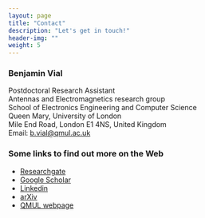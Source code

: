 ```yaml
---
layout: page
title: "Contact"
description: "Let's get in touch!"
header-img: ""
weight: 5
---
```


### Benjamin Vial
Postdoctoral Research Assistant  
Antennas and Electromagnetics research group  
School of Electronics Engineering and Computer Science  
Queen Mary, University of London  
Mile End Road, London E1 4NS, United Kingdom  
Email: <a href="mailto:b.vial@qmul.ac.uk" target="_blank" rel="noopener">b.vial@qmul.ac.uk</a>

<h3>Some links to find out more on the Web</h3>
<ul>
	<li><a href="https://www.researchgate.net/profile/Benjamin_Vial" target="_blank" rel="noopener">Researchgate</a></li>
	<li><a href="https://scholar.google.co.uk/citations?user=2Z7zJqYAAAAJ" target="_blank" rel="noopener">Google Scholar</a></li>
	<li><a href="https://uk.linkedin.com/pub/benjamin-vial/b9/18/701" target="_blank" rel="noopener">Linkedin</a></li>
	<li><a href="https://arxiv.org/search/physics?searchtype=author&query=Vial%2C+B" target="_blank" rel="noopener">arXiv</a></li>
	<li><a href="https://www.eecs.qmul.ac.uk/people/view/42768/dr-benjamin-vial" target="_blank" rel="noopener">QMUL webpage</a></li>
</ul>
<p></p>
